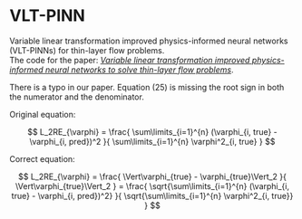 # VLT-PINN
Variable linear transformation improved physics-informed neural networks (VLT-PINNs) for thin-layer flow problems.  
The code for the paper: [*Variable linear transformation improved physics-informed neural networks to solve thin-layer flow problems*](https://doi.org/10.1016/j.jcp.2024.112761).

There is a typo in our paper. Equation (25) is missing the root sign in both the numerator and the denominator.

Original equation:

$$
L_2RE_{\varphi} = \frac{ \sum\limits_{i=1}^{n} (\varphi_{i, true} - \varphi_{i, pred})^2 }{ \sum\limits_{i=1}^{n} \varphi^2_{i, true} }
$$

Correct equation:

$$
L_2RE_{\varphi} = \frac{ \Vert\varphi_{true} - \varphi_{true}\Vert_2 }{ \Vert\varphi_{true}\Vert_2 } = \frac{ \sqrt{\sum\limits_{i=1}^{n} (\varphi_{i, true} - \varphi_{i, pred})^2} }{ \sqrt{\sum\limits_{i=1}^{n} \varphi^2_{i, true}} }
$$

